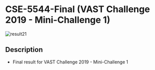 # CSE-5544-Final (VAST Challenge 2019 - Mini-Challenge 1)
 ![result21](https://user-images.githubusercontent.com/67817916/206823693-7070f145-c8d1-4001-8a73-28c2cbf4ec84.gif)
## Description
- Final result for VAST Challenge 2019 - Mini-Challenge 1
